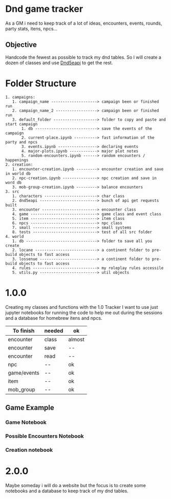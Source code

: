 # Dnd game tracker

As a GM i need to keep track of a lot of ideas, encounters, events, rounds, party stats, itens, npcs...

## Objective

Handcode the fewest as possible to track my dnd tables. So I will create a dozen of classes and use [Dnd5eapi](https://www.dnd5eapi.co/) to get the rest.

# Folder Structure

    1. campaigns:
       1. campaign_name --------------------> campaign been or finished run
       2. campaign_name_2 ------------------> campaign been or finished run
       3. default_folder -------------------> folder to copy and paste and start campaign
           1. db ---------------------------> save the events of the campaign
           2. current-place.ipynb ----------> fast information of the party and npcs
           3. events.ipynb -----------------> declaring events
           4. major-plots.ipynb ------------> major plot notes
           5. random-encounters.ipynb ------> random encounters / happenings
    2. creation:
       1. encounter-creation.ipynb ---------> encounter creation and save in world db
       2. npc-creation.ipynb ---------------> npc creation and save in word db
       3. mob-group-creation.ipynb ---------> balance encounters
    3. src
       1. characters -----------------------> char class
       2. dnd5eapi -------------------------> bunch of api get requests built
       3. encounter ------------------------> encounter class
       4. game -----------------------------> game class and event class
       5. item -----------------------------> item class
       6. npcs -----------------------------> npc class
       7. small ----------------------------> small systems
       8. tests ----------------------------> test of all src folder
    4. world
       1. db -------------------------------> folder to save all you create
       2. locane ---------------------------> a continent folder to pre-build objects to fast access
       3. lossenue -------------------------> a continent folder to pre-build objects to fast access
       4. rules ----------------------------> my roleplay rules accessile
       5. utils.py -------------------------> util objects

# 1.0.0

Creating my classes and functions with the 1.0 Tracker I want to use just jupyter notebooks for running the code to help me out during the sessions and a database for homebrew itens and npcs.

| To finish   | needed | ok     |
| ----------- | ------ | ------ |
| encounter   | class  | almost |
| encounter   | save   | --     |
| encounter   | read   | --     |
| npc         | --     | ok     |
| game/events | --     | ok     |
| item        | --     | ok     |
| mob_group   | --     | ok     |

## Game Example

### Game Notebook

### Possible Encounters Notebook

### Creation notebook

# 2.0.0

Maybe someday i will do a website but the focus is to create some notebooks and a database to keep track of my dnd tables.
